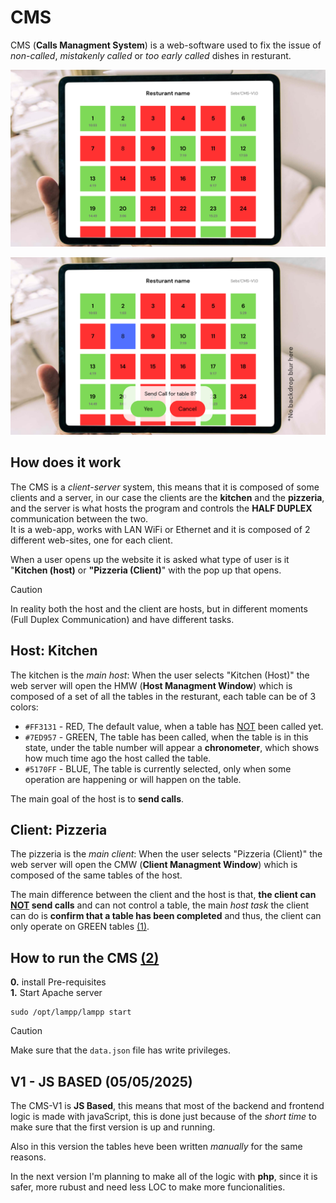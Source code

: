 # CMS

CMS (**Calls Managment System**) is a web-software used to fix the issue of *non-called*, *mistakenly called* or *too early called* dishes in resturant.

![NoPopUp](/assets/CMS-NoPopUp.png)

![popUp](/assets/CMS-popUp.png)

## How does it work

The CMS is a *client-server* system, this means that it is composed of some clients and a server, in our case the clients are the **kitchen** and the **pizzeria**, and the server is what hosts the program and controls the **HALF DUPLEX** communication between the two.<br>
It is a web-app, works with LAN WiFi or Ethernet and it is composed of 2 different web-sites, one for each client.

When a user opens up the website it is asked what type of user is it "**Kitchen (host)** or **"Pizzeria (Client)**" with the pop up that opens.

> [!CAUTION]
> In reality both the host and the client are hosts, but in different moments (Full Duplex Communication) and have different tasks.

## Host: Kitchen

The kitchen is the *main host*: When the user selects "Kitchen (Host)" the web server will open the HMW (**Host Managment Window**) which is composed of a set of all the tables in the resturant, each table can be of 3 colors:

- `#FF3131` - RED, The default value, when a table has <ins>NOT</ins> been called yet.
- `#7ED957` - GREEN, The table has been called, when the table is in this state, under the table number will appear a **chronometer**, which shows how much time ago the host called the table.
- `#5170FF` - BLUE, The table is currently selected, only when some operation are happening or will happen on the table.  

The main goal of the host is to **send calls**.

## Client: Pizzeria

The pizzeria is the *main client*: When the user selects "Pizzeria (Client)" the web server will open the CMW (**Client Managment Window**) which is composed of the same tables of the host.

The main difference between the client and the host is that, **the client can <ins>NOT</ins> send calls** and can not control a table, the main *host task* the client can do is **confirm that a table has been completed** and thus, the client can only operate on GREEN tables [(1)](IDEAS.md).

## How to run the CMS [(2)](IDEAS.md)

**0.** install Pre-requisites <br>
**1.** Start Apache server <br>

```
sudo /opt/lampp/lampp start
```
> [!CAUTION]
> Make sure that the `data.json` file has write privileges.
## V1 - JS BASED (05/05/2025)

The CMS-V1 is **JS Based**, this means that most of the backend and frontend logic is made with javaScript, this is done just because of the *short time* to make sure that the first version is up and running.

Also in this version the tables heve been written *manually* for the same reasons.

In the next version I'm planning to make all of the logic with **php**, since it is safer, more rubust and need less LOC to make more funcionalities.
